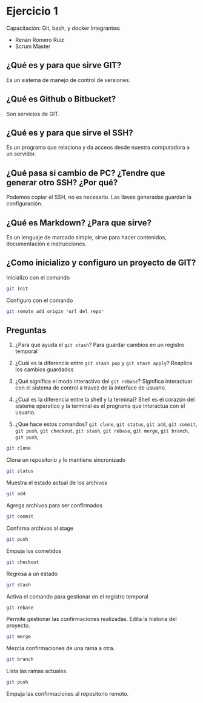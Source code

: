 # Ejercicio 1
Capacitación: Git, bash, y docker
Integrantes:
  - Renán Romero Ruiz
  - Scrum Master

## ¿Qué es y para que sirve GIT?
Es un sistema de manejo de control de versiones.

## ¿Qué es Github o Bitbucket?
Son servicios de GIT.

## ¿Qué es y para que sirve el SSH?
Es un programa que relaciona y da acceos desde nuestra computadora a un servidor.

## ¿Qué pasa si cambio de PC? ¿Tendre que generar otro SSH? ¿Por qué?
Podemos copiar el SSH, no es necesario. 
Las llaves generadas guardan la configuración.

## ¿Qué es Markdown? ¿Para que sirve?
Es un lenguaje de marcado simple, sirve para hacer contenidos, documentación e instrucciones.

## ¿Como inicializo y configuro un proyecto de GIT?
Inicializo con el comando

```bash
git init
```
Configuro con el comando

```bash
git remote add origin *url del repo*
```
## Preguntas

1. ¿Para qué ayuda el `git stash`?
Para guardar cambios en un registro temporal

2. ¿Cuál es la diferencia entre `git stash pop` y `git stash apply`?
Reaplica los cambios guardados

3. ¿Qué significa el modo interactivo del `git rebase`?
Significa interactuar con el sistema de control a travez de la interface de usuario.

4. ¿Cual es la diferencia entre la shell y la terminal?
Shell es el corazón del sistema operatico y la terminal es el programa que interactua con el usuario.


5. ¿Que hace estos comandos? `git clone`, `git status`, `git add`, `git commit`, `git push`, `git checkout`, `git stash`, `git rebase`, `git merge`, `git branch`, `git push`,


```bash
git clone
```
Clona un repositorio y lo mantiene sincronizado

```bash
git status
```
Muestra el estado actual de los archivos

```bash
git add
```
Agrega archivos para ser confirmados

```bash
git commit
``` 
Confirma archivos al stage 

```bash
git push
```
Empuja los cometidos

```bash
git checkout
```
Regresa a un estado 

```bash
git stash
```
Activa el comando para gestionar en el registro temporal

```bash
git rebase
```
Permite gestionar las confirmaciones realizadas. Edita la historia del proyecto.

```bash
git merge
```
Mezcla confirmaciones de una rama a otra.

```bash
git branch
```
Lista las ramas actuales.

```bash
git push
```
Empuja las confirmaciones al repositorio remoto.

